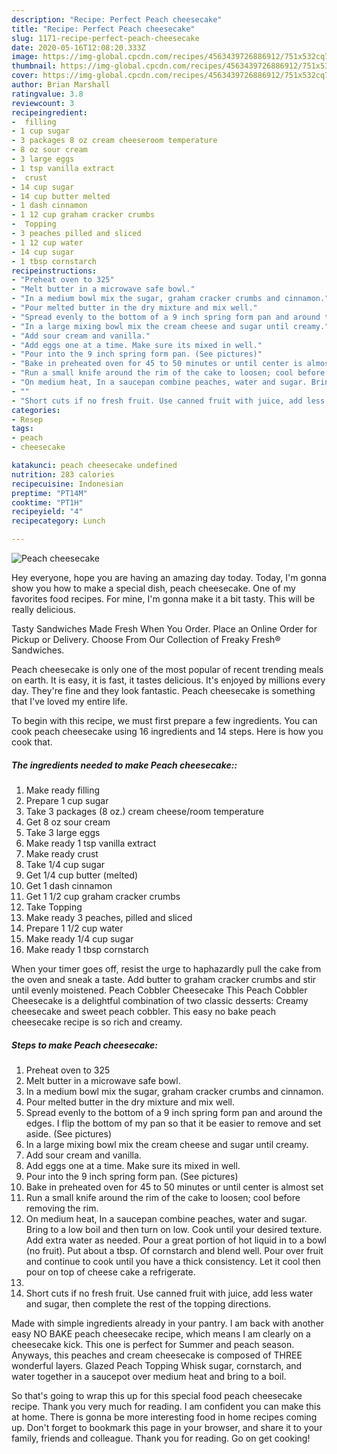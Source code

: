 ```yaml
---
description: "Recipe: Perfect Peach cheesecake"
title: "Recipe: Perfect Peach cheesecake"
slug: 1171-recipe-perfect-peach-cheesecake
date: 2020-05-16T12:08:20.333Z
image: https://img-global.cpcdn.com/recipes/4563439726886912/751x532cq70/peach-cheesecake-recipe-main-photo.jpg
thumbnail: https://img-global.cpcdn.com/recipes/4563439726886912/751x532cq70/peach-cheesecake-recipe-main-photo.jpg
cover: https://img-global.cpcdn.com/recipes/4563439726886912/751x532cq70/peach-cheesecake-recipe-main-photo.jpg
author: Brian Marshall
ratingvalue: 3.8
reviewcount: 3
recipeingredient:
-  filling
- 1 cup sugar
- 3 packages 8 oz cream cheeseroom temperature
- 8 oz sour cream
- 3 large eggs
- 1 tsp vanilla extract
-  crust
- 14 cup sugar
- 14 cup butter melted
- 1 dash cinnamon
- 1 12 cup graham cracker crumbs
-  Topping
- 3 peaches pilled and sliced
- 1 12 cup water
- 14 cup sugar
- 1 tbsp cornstarch
recipeinstructions:
- "Preheat oven to 325"
- "Melt butter in a microwave safe bowl."
- "In a medium bowl mix the sugar, graham cracker crumbs and cinnamon."
- "Pour melted butter in the dry mixture and mix well."
- "Spread evenly to the bottom of a 9 inch spring form pan and around the edges. I flip the bottom of my pan so that it be easier to remove and set aside. (See pictures)"
- "In a large mixing bowl mix the cream cheese and sugar until creamy."
- "Add sour cream and vanilla."
- "Add eggs one at a time. Make sure its mixed in well."
- "Pour into the 9 inch spring form pan. (See pictures)"
- "Bake in preheated oven for 45 to 50 minutes or until center is almost set"
- "Run a small knife around the rim of the cake to loosen; cool before removing the rim."
- "On medium heat, In a saucepan combine peaches, water and sugar. Bring to a low boil and then turn on low. Cook until your desired texture. Add extra water as needed. Pour a great portion of hot liquid in to a bowl (no fruit). Put about a tbsp. Of cornstarch and blend well. Pour over fruit and continue to cook until you have a thick consistency. Let it cool then pour on top of cheese cake a refrigerate."
- ""
- "Short cuts if no fresh fruit. Use canned fruit with juice, add less water and sugar, then complete the rest of the topping directions."
categories:
- Resep
tags:
- peach
- cheesecake

katakunci: peach cheesecake undefined
nutrition: 283 calories
recipecuisine: Indonesian
preptime: "PT14M"
cooktime: "PT1H"
recipeyield: "4"
recipecategory: Lunch

---
```



![Peach cheesecake](https://img-global.cpcdn.com/recipes/4563439726886912/751x532cq70/peach-cheesecake-recipe-main-photo.jpg)

Hey everyone, hope you are having an amazing day today. Today, I'm gonna show you how to make a special dish, peach cheesecake. One of my favorites food recipes. For mine, I'm gonna make it a bit tasty. This will be really delicious.

Tasty Sandwiches Made Fresh When You Order. Place an Online Order for Pickup or Delivery. Choose From Our Collection of Freaky Fresh® Sandwiches.

Peach cheesecake is only one of the most popular of recent trending meals on earth. It is easy, it is fast, it tastes delicious. It's enjoyed by millions every day. They're fine and they look fantastic. Peach cheesecake is something that I've loved my entire life.


To begin with this recipe, we must first prepare a few ingredients. You can cook peach cheesecake using 16 ingredients and 14 steps. Here is how you cook that.

##### The ingredients needed to make Peach cheesecake::

1. Make ready  filling
1. Prepare 1 cup sugar
1. Take 3 packages (8 oz.) cream cheese/room temperature
1. Get 8 oz sour cream
1. Take 3 large eggs
1. Make ready 1 tsp vanilla extract
1. Make ready  crust
1. Take 1/4 cup sugar
1. Get 1/4 cup butter (melted)
1. Get 1 dash cinnamon
1. Get 1 1/2 cup graham cracker crumbs
1. Take  Topping
1. Make ready 3 peaches, pilled and sliced
1. Prepare 1 1/2 cup water
1. Make ready 1/4 cup sugar
1. Make ready 1 tbsp cornstarch


When your timer goes off, resist the urge to haphazardly pull the cake from the oven and sneak a taste. Add butter to graham cracker crumbs and stir until evenly moistened. Peach Cobbler Cheesecake This Peach Cobbler Cheesecake is a delightful combination of two classic desserts: Creamy cheesecake and sweet peach cobbler. This easy no bake peach cheesecake recipe is so rich and creamy. 

##### Steps to make Peach cheesecake:

1. Preheat oven to 325
1. Melt butter in a microwave safe bowl.
1. In a medium bowl mix the sugar, graham cracker crumbs and cinnamon.
1. Pour melted butter in the dry mixture and mix well.
1. Spread evenly to the bottom of a 9 inch spring form pan and around the edges. I flip the bottom of my pan so that it be easier to remove and set aside. (See pictures)
1. In a large mixing bowl mix the cream cheese and sugar until creamy.
1. Add sour cream and vanilla.
1. Add eggs one at a time. Make sure its mixed in well.
1. Pour into the 9 inch spring form pan. (See pictures)
1. Bake in preheated oven for 45 to 50 minutes or until center is almost set
1. Run a small knife around the rim of the cake to loosen; cool before removing the rim.
1. On medium heat, In a saucepan combine peaches, water and sugar. Bring to a low boil and then turn on low. Cook until your desired texture. Add extra water as needed. Pour a great portion of hot liquid in to a bowl (no fruit). Put about a tbsp. Of cornstarch and blend well. Pour over fruit and continue to cook until you have a thick consistency. Let it cool then pour on top of cheese cake a refrigerate.
1. 
1. Short cuts if no fresh fruit. Use canned fruit with juice, add less water and sugar, then complete the rest of the topping directions.


Made with simple ingredients already in your pantry. I am back with another easy NO BAKE peach cheesecake recipe, which means I am clearly on a cheesecake kick. This one is perfect for Summer and peach season. Anyways, this peaches and cream cheesecake is composed of THREE wonderful layers. Glazed Peach Topping Whisk sugar, cornstarch, and water together in a saucepot over medium heat and bring to a boil. 

So that's going to wrap this up for this special food peach cheesecake recipe. Thank you very much for reading. I am confident you can make this at home. There is gonna be more interesting food in home recipes coming up. Don't forget to bookmark this page in your browser, and share it to your family, friends and colleague. Thank you for reading. Go on get cooking!
